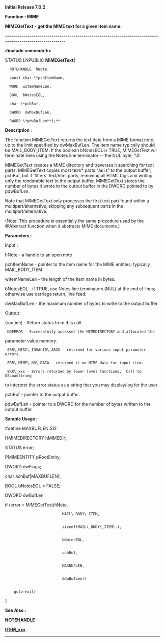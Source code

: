 




<!--
 /\* Font Definitions \*/
 @font-face
 {font-family:Courier;
 panose-1:2 7 4 9 2 2 5 2 4 4;}
@font-face
 {font-family:Helv;
 panose-1:2 11 6 4 2 2 2 3 2 4;}
@font-face
 {font-family:"Cambria Math";
 panose-1:2 4 5 3 5 4 6 3 2 4;}
 /\* Style Definitions \*/
 p.MsoNormal, li.MsoNormal, div.MsoNormal
 {margin-top:0cm;
 margin-right:0cm;
 margin-bottom:8.0pt;
 margin-left:0cm;
 line-height:107%;
 font-size:11.0pt;
 font-family:"Calibri",sans-serif;}
.MsoChpDefault
 {font-size:11.0pt;}
.MsoPapDefault
 {margin-bottom:8.0pt;
 line-height:107%;}
 /\* Page Definitions \*/
 @page WordSection1
 {size:612.0pt 792.0pt;
 margin:72.0pt 72.0pt 72.0pt 72.0pt;}
div.WordSection1
 {page:WordSection1;}
-->




**Initial Release 7.0.2**



**Function : MIME**



**MIMEGetText** **- get the
MIME text for a given item name.**


**----------------------------------------------------------------------------------------------------------**



**#include <mimedir.h>**



STATUS
LNPUBLIC **MIMEGetText(**  

      NOTEHANDLE  hNote,  

      const char \*pchItemName,  

      WORD  wItemNameLen,  

      BOOL  bNotesEOL,  

      char \*pchBuf,  

      DWORD  dwMaxBufLen,  

      DWORD \*pdwBufLen**);**



**Description :**



The function
MIMEGetText returns the text data from a MIME format note, up to the limit
specified by dwMaxBufLen.  The item name typically should be MAIL\_BODY\_ITEM. 
If the boolean bNotesEOL is TRUE, MIMEGetText will terminate lines using the
Notes line terminator -- the NUL byte, '\0'.


 


MIMEGetText
creates a MIME directory and traverses it searching for text parts. 
MIMEGetText copies most text/\* parts "as is" to the output buffer,
pchBuf, but it 'filters' text/html parts, removing all HTML tags and writing
only the renderable text to the output buffer.  MIMEGetText stores the number
of bytes it wrote to the output buffer in the DWORD pointed to by pdwBufLen.


 


Note that
MIMEGetText only processes the first text part found within a
multipart/alternative, skipping any subsequent parts in the
multipart/alternative.


 


(Note:  This
procedure is essentially the same procedure used by the @Abstract function when
it abstracts MIME documents.)


 


 


**Parameters :**



Input :  

hNote  -  a handle to an open note  

  

pchItemName  -  pointer to the item name for the MIME entities; typically
MAIL\_BODY\_ITEM.  

  

wItemNameLen  -  the length of the item name in bytes.  

  

bNotesEOL  -  if TRUE, use Notes line terminators (NUL) at the end of lines;
otherwise use carriage return, line feed.  

  

dwMaxBufLen  -  the maximum number of bytes to write to the output buffer.  

  




Output :  

(routine)  -  Return status from this call.  

     NOERROR - Successfully accessed the MIMEDIRECTORY and allocated the
parameter value memory.  

     ERR\_MISC\_INVALID\_ARGS - returned for various input parameter errors.  

     ERR\_MIME\_NO\_DATA - returned if no MIME data for input item.  

     ERR\_xxx - Errors returned by lower level functions.  Call to OSLoadString
to interpret the error status as a string that you may display/log for the
user.  

  

  

  

pchBuf  -  pointer to the output buffer.  

  

pdwBufLen  -  pointer to a DWORD for the number of bytes written to the output
buffer.  

  




 **Sample Usage :**


#define MAXBUFLEN 512


 


HMIMEDIRECTORY
hMIMEDir;


STATUS error;


PMIMEENTITY
pRootEntity;


DWORD dwFlags;


char achBuf[MAXBUFLEN];


BOOL bNotesEOL = FALSE;


DWORD dwBufLen;


 


if (error =
MIMEGetText(hNote,


                              MAIL\_BODY\_ITEM,


                              sizeof(MAIL\_BODY\_ITEM)-1,


                              bNotesEOL,


                              achBuf,


                              MAXBUFLEN,


                              &dwBufLen))


        goto exit;


}


 


 **See Also :**


**[NOTEHANDLE](NOTEHANDLE.md)**


**[ITEM\_xxx](notes:///852584E300582C9D/61FD4E9848264AD28525620B006BA8BD/00F200B70087008C85255E2D007931E6)**



----------------------------------------------------------------------------------------------------------


 





